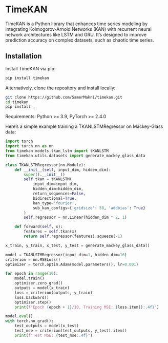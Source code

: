 
# TimeKAN

TimeKAN is a Python library that enhances time series modeling by integrating Kolmogorov-Arnold Networks (KAN) with recurrent neural network architectures like LSTM and GRU. It’s designed to improve prediction accuracy on complex datasets, such as chaotic time series.

## Installation

Install TimeKAN via pip:

```bash
pip install timekan
```

Alternatively, clone the repository and install locally:

```bash
git clone https://github.com/SamerMakni/timekan.git
cd timekan
pip install .
```
Requirements: Python >= 3.9, PyTorch >= 2.4.0

Here’s a simple example training a TKANLSTMRegressor on Mackey-Glass data:

```python
import torch
import torch.nn as nn
from timekan.models.tkan_lstm import tKANLSTM
from timekan.utils.datasets import generate_mackey_glass_data

class TKANLSTMRegressor(nn.Module):
    def __init__(self, input_dim, hidden_dim):
        super().__init__()
        self.tkan = tKANLSTM(
            input_dim=input_dim,
            hidden_dim=hidden_dim,
            return_sequences=False,
            bidirectional=True,
            kan_type='fourier',
            sub_kan_configs={'gridsize': 50, 'addbias': True}
        )
        self.regressor = nn.Linear(hidden_dim * 2, 1)

    def forward(self, x):
        features = self.tkan(x)
        return self.regressor(features).squeeze(-1)

x_train, y_train, x_test, y_test = generate_mackey_glass_data()

model = TKANLSTMRegressor(input_dim=1, hidden_dim=16)
criterion = nn.MSELoss()
optimizer = torch.optim.Adam(model.parameters(), lr=0.001)

for epoch in range(10):
    model.train()
    optimizer.zero_grad()
    outputs = model(x_train)
    loss = criterion(outputs, y_train)
    loss.backward()
    optimizer.step()
    print(f"Epoch {epoch + 1}/10, Training MSE: {loss.item():.4f}")

model.eval()
with torch.no_grad():
    test_outputs = model(x_test)
    test_mse = criterion(test_outputs, y_test).item()
    print(f"Test MSE: {test_mse:.4f}")
```